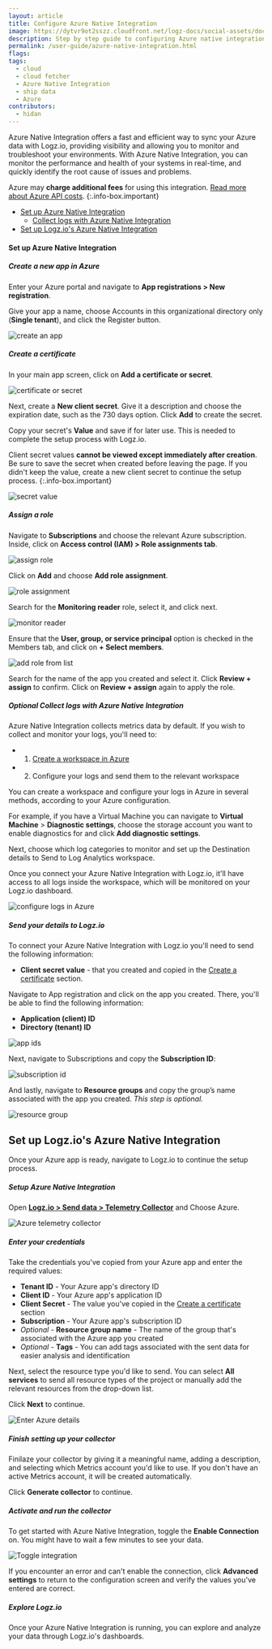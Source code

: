 ```yaml
---
layout: article
title: Configure Azure Native Integration
image: https://dytvr9ot2sszz.cloudfront.net/logz-docs/social-assets/docs-social.jpg
description: Step by step guide to configuring Azure native integration
permalink: /user-guide/azure-native-integration.html
flags:
tags:
  - cloud
  - cloud fetcher
  - Azure Native Integration
  - ship data
  - Azure
contributors:
  - hidan
---
```



Azure Native Integration offers a fast and efficient way to sync your Azure data with Logz.io, providing visibility and allowing you to monitor and troubleshoot your environments. With Azure Native Integration, you can monitor the performance and health of your systems in real-time, and quickly identify the root cause of issues and problems.

Azure may **charge additional fees** for using this integration. [Read more about Azure API costs](https://azure.microsoft.com/en-us/pricing/details/api-management/).
{:.info-box.important}

* [Set up Azure Native Integration](/user-guide/azure-native-integration.html#set-up-azure-native-integration)
  * [Collect logs with Azure Native Integration](/user-guide/azure-native-integration.html#collect-logs-with-azure-native-integration)
* [Set up Logz.io's Azure Native Integration](/user-guide/azure-native-integration.html#set-up-logzios-azure-native-integration)


#### Set up Azure Native Integration

<div class="tasklist">

##### Create a new app in Azure

Enter your Azure portal and navigate to **App registrations > New registration**. 

Give your app a name, choose Accounts in this organizational directory only (**Single tenant**), and click the Register button.

![create an app](https://dytvr9ot2sszz.cloudfront.net/logz-docs/fetcher/register-azure.png)

##### Create a certificate

In your main app screen, click on **Add a certificate or secret**. 

![certificate or secret](https://dytvr9ot2sszz.cloudfront.net/logz-docs/fetcher/azure-certificate.png)

Next, create a **New client secret**. Give it a description and choose the expiration date, such as the 730 days option. Click **Add** to create the secret.

<!-- ![add a secret](https://dytvr9ot2sszz.cloudfront.net/logz-docs/fetcher/add-client-secret.png)-->

Copy your secret's **Value** and save if for later use. This is needed to complete the setup process with Logz.io.

Client secret values **cannot be viewed except immediately after creation**. Be sure to save the secret when created before leaving the page. If you didn't keep the value, create a new client secret to continue the setup process.
{:.info-box.important}

![secret value](https://dytvr9ot2sszz.cloudfront.net/logz-docs/fetcher/secret-value-copy.png)

##### Assign a role

Navigate to **Subscriptions** and choose the relevant Azure subscription. Inside, click on **Access control (IAM) > Role assignments tab**. 

![assign role](https://dytvr9ot2sszz.cloudfront.net/logz-docs/fetcher/role-assignment.png)

Click on **Add** and choose **Add role assignment**.

![role assignment](https://dytvr9ot2sszz.cloudfront.net/logz-docs/fetcher/add-role-dropdown.png)

Search for the **Monitoring reader** role, select it, and click next. 

![monitor reader](https://dytvr9ot2sszz.cloudfront.net/logz-docs/fetcher/monitor-role.png)

Ensure that the **User, group, or service principal** option is checked in the Members tab, and click on **+ Select members**.

![add role from list](https://dytvr9ot2sszz.cloudfront.net/logz-docs/fetcher/add-role-from-list.png)

Search for the name of the app you created and select it. Click **Review + assign** to confirm. Click on **Review + assign** again to apply the role.

##### _Optional_ Collect logs with Azure Native Integration

Azure Native Integration collects metrics data by default. If you wish to collect and monitor your logs, you'll need to:

* 1. [Create a workspace in Azure](https://learn.microsoft.com/en-us/azure/machine-learning/quickstart-create-resources?view=azureml-api-2)
* 2. Configure your logs and send them to the relevant workspace

You can create a workspace and configure your logs in Azure in several methods, according to your Azure configuration.

For example, if you have a Virtual Machine you can navigate to **Virtual Machine** > **Diagnostic settings**, choose the storage account you want to enable diagnostics for and click **Add diagnostic settings**. 

Next, choose which log categories to monitor and set up the Destination details to Send to Log Analytics workspace.

Once you connect your Azure Native Integration with Logz.io, it'll have access to all logs inside the workspace, which will be monitored on your Logz.io dashboard. 

![configure logs in Azure](https://dytvr9ot2sszz.cloudfront.net/logz-docs/fetcher/confugure-azure-logs.png)


##### Send your details to Logz.io

To connect your Azure Native Integration with Logz.io you'll need to send the following information:

* **Client secret value** - that you created and copied in the [Create a certificate](/user-guide/cloud-fetcher.html#create-a-certificate) section.

Navigate to App registration and click on the app you created. There, you'll be able to find the following information:

* **Application (client) ID**
* **Directory (tenant) ID**

![app ids](https://dytvr9ot2sszz.cloudfront.net/logz-docs/fetcher/app-id-for-logz.png)

Next, navigate to Subscriptions and copy the **Subscription ID**:

![subscription id](https://dytvr9ot2sszz.cloudfront.net/logz-docs/fetcher/subscription-id.png)

And lastly, navigate to **Resource groups** and copy the group’s name associated with the app you created. _This step is optional._

![resource group](https://dytvr9ot2sszz.cloudfront.net/logz-docs/fetcher/resource-group-copy.png)


</div>

## Set up Logz.io's Azure Native Integration

Once your Azure app is ready, navigate to Logz.io to continue the setup process.


<div class="tasklist">

##### Setup Azure Native Integration

Open **[Logz.io > Send data > Telemetry Collector](https://app.logz.io/#/dashboard/send-your-data/agent/new)** and Choose Azure.

![Azure telemetry collector](https://dytvr9ot2sszz.cloudfront.net/logz-docs/fetcher/choose-azure-cloud.png)

##### Enter your credentials

Take the credentials you've copied from your Azure app and enter the required values:

* **Tenant ID** - Your Azure app's directory ID
* **Client ID** - Your Azure app's application ID
* **Client Secret** - The value you've copied in the [Create a certificate](/user-guide/cloud-fetcher.html#create-a-certificate) section
* **Subscription** - Your Azure app's subscription ID
* *Optional* - **Resource group name** - The name of the group that's associated with the Azure app you created
* _Optional_ - **Tags** - You can add tags associated with the sent data for easier analysis and identification

Next, select the resource type you'd like to send. You can select **All services** to send all resource types of the project or manually add the relevant resources from the drop-down list.

Click **Next** to continue.

![Enter Azure details](https://dytvr9ot2sszz.cloudfront.net/logz-docs/fetcher/configure-azure-fetcher.png)

##### Finish setting up your collector

Finilaze your collector by giving it a meaningful name, adding a description, and selecting which Metrics account you'd like to use. If you don't have an active Metrics account, it will be created automatically.

Click **Generate collector** to continue.

##### Activate and run the collector

To get started with Azure Native Integration, toggle the **Enable Connection** on. You might have to wait a few minutes to see your data.

![Toggle integration](https://dytvr9ot2sszz.cloudfront.net/logz-docs/fetcher/toggle-fetcher.png)

If you encounter an error and can't enable the connection, click **Advanced settings** to return to the configuration screen and verify the values you've entered are correct.

##### Explore Logz.io

Once your Azure Native Integration is running, you can explore and analyze your data through Logz.io's dashboards.

</div>
